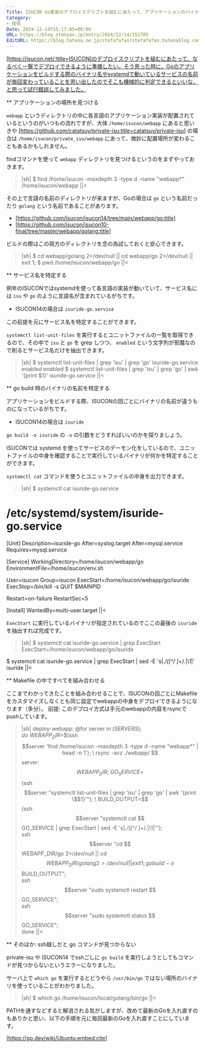 ```yaml
---
Title: ISUCON Go実装のデプロイスクリプトを組むにあたって、アプリケーションのバイナリ名やデーモンのサービス名を機械的に取得する
Category:
- 技術
Date: 2024-12-14T15:17:05+09:00
URL: https://blog.stenyan.jp/entry/2024/12/14/151705
EditURL: https://blog.hatena.ne.jp/stefafafan/stefafafan.hatenablog.com/atom/entry/6802418398311501388
---
```


[https://isucon.net/:title=ISUCON]のデプロイスクリプトを組むにあたって、なるべく一撃でデプロイできるように準備したい。そう思った時に、Goのアプリケーションをビルドする際のバイナリ名やsystemdで動いているサービスの名前が毎回変わっていることを思い出したのでそこも機械的に判定できるといいな、と思って試行錯誤してみました。

** アプリケーションの場所を見つける

<code>webapp</code> というディレクトリの中に各言語のアプリケーション実装が配置されているというのがいつもの流れですが、大体 <code>/home/isucon/webapp</code> にあると思いきや [https://github.com/catatsuy/private-isu:title=catatsuy/private-isu] の場合は <code>/home/isucon/private_isu/webapp</code> にあって、微妙に配置場所が変わることもあるかもしれません。

findコマンドを使って <code>webapp</code> ディレクトリを見つけるというのをまずやっておきます。

>|sh|
$ find /home/isucon -maxdepth 3 -type d -name "webapp*"
/home/isucon/webapp
||<

その上で言語の名前のディレクトリが来ますが、Goの場合は <code>go</code> という名前だったり <code>golang</code> という名前であることがあります。

- [https://github.com/isucon/isucon14/tree/main/webapp/go:title]
- [https://github.com/isucon/isucon10-final/tree/master/webapp/golang:title]

ビルドの際はこの両方のディレクトリを念の為試しておくと安心できます。

>|sh|
$ cd webapp/golang 2>/dev/null || cd webapp/go 2>/dev/null || exit 1;
$ pwd
/home/isucon/webapp/go
||<

** サービス名を特定する

例年のISUCONではsystemdを使って各言語の実装が動いていて、サービス名には <code>isu</code> や <code>go</code> のように言語名が含まれているがちです。
- ISUCON14の場合は <code>isuride-go.service</code>

この前提を元にサービス名を特定することができます。
 
<code>systemctl list-unit-files</code> を実行するとユニットファイルの一覧を取得できるので、その中で <code>isu</code> と <code>go</code> を grep しつつ、 <code>enabled</code> という文字列が邪魔なので削るとサービス名だけを抽出できます。

>|sh|
$ systemctl list-unit-files | grep 'isu' | grep 'go'
isuride-go.service                             enabled         enabled
$ systemctl list-unit-files | grep 'isu' | grep 'go' | awk '{print $1}'
isuride-go.service
||<

** go build 時のバイナリの名前を特定する

アプリケーションをビルドする際、ISUCONの回ごとにバイナリの名前が違うものになっているがちです。
- ISUCON14の場合は <code>isuride</code>

<code>go build -o isuride</code> の <code>-o</code> の引数をどうすればいいのかを探りましょう。

ISUCONでは systemd を使ってサービスのデーモン化をしているので、ユニットファイルの中身を確認することで実行しているバイナリが何かを特定することができます。

<code>systemctl cat</code> コマンドを使うとユニットファイルの中身を出力できます。

>|sh|
$ systemctl cat isuride-go.service
# /etc/systemd/system/isuride-go.service
[Unit]
Description=isuride-go
After=syslog.target
After=mysql.service
Requires=mysql.service

[Service]
WorkingDirectory=/home/isucon/webapp/go
EnvironmentFile=/home/isucon/env.sh

User=isucon
Group=isucon
ExecStart=/home/isucon/webapp/go/isuride
ExecStop=/bin/kill -s QUIT $MAINPID

Restart=on-failure
RestartSec=5

[Install]
WantedBy=multi-user.target
||<

<code>ExecStart</code> に実行しているバイナリが指定されているのでここの最後の <code>isuride</code> を抽出すれば完成です。

>|sh|
$ systemctl cat isuride-go.service | grep ExecStart
ExecStart=/home/isucon/webapp/go/isuride

$ systemctl cat isuride-go.service | grep ExecStart | sed -E 's|.*/([^/ ]+).*|\1|'
isuride
||<

** Makefile の中ですべてを組み合わせる

ここまでわかってきたことを組み合わせることで、ISUCONの回ごとにMakefileをカスタマイズしなくとも同じ設定でwebappの中身をデプロイできるようになります（多分）。
前提: このデプロイ方式は手元のwebappの内容をrsyncでpushしています。

>|sh|
deploy-webapp:
	@for server in $(SERVERS); do \
		WEBAPP_DIR=$$(ssh $$server 'find /home/isucon -maxdepth 3 -type d -name "webapp*" | head -n 1'); \
		rsync -avz ./webapp/ $$server:$$WEBAPP_DIR; \
		GO_SERVICE=$$(ssh $$server "systemctl list-unit-files | grep 'isu' | grep 'go' | awk '{print \$$1}'"); \
		BUILD_OUTPUT=$$(ssh $$server "systemctl cat $$GO_SERVICE | grep ExecStart | sed -E 's|.*/([^/ ]+).*|\1|'"); \
		ssh $$server "cd $$WEBAPP_DIR/go 2>/dev/null || cd $$WEBAPP_DIR/golang 2>/dev/null || exit 1; go build -o $$BUILD_OUTPUT"; \
		ssh $$server "sudo systemctl restart $$GO_SERVICE"; \
		ssh $$server "sudo systemctl status $$GO_SERVICE"; \
	done
||<

** そのほか: ssh越しだと go コマンドが見つからない

private-isu や ISUCON14 でsshごしに <code>go build</code> を実行しようとしてもコマンドが見つからないというエラーになりました。

サーバ上で <code>which go</code> を実行するとどうやら <code>/usr/bin/go</code> ではない場所のバイナリを使っていることがわかりました。

>|sh|
$ which go
/home/isucon/local/golang/bin/go
||<

PATHを通すなどすると解消される気がしますが、改めて最新のGoを入れ直すのもありかと思い、以下の手順を元に毎回最新のGoを入れ直すことにしています。

[https://go.dev/wiki/Ubuntu:embed:cite]
